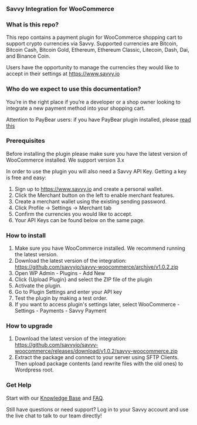 
<h3>Savvy Integration for WooCommerce</h3>

<h3>What is this repo?</h3>
This repo contains a payment plugin for WooCommerce shopping cart to support crypto currencies via Savvy. Supported currencies are Bitcoin, Bitcoin Cash, Bitcoin Gold, Ethereum, Ethereum Classic, Litecoin, Dash, Dai, and Binance Coin.

Users have the opportunity to manage the currencies they would like to accept in their settings at https://www.savvy.io

<h3>Who do we expect to use this documentation?</h3>
You’re in the right place if you’re a developer or a shop owner looking to integrate a new payment method into your shopping cart.

Attention to PayBear users: if you have PayBear plugin installed, please [read this](https://github.com/savvyio/savvy-samples/wiki/Upgrading-from-V2-to-V3)

<h3>Prerequisites</h3>
Before installing the plugin please make sure you have the latest version of WooCommerce installed. We support version 3.x

In order to use the plugin you will also need a Savvy API Key. Getting a key is free and easy:

 1. Sign up to https://www.savvy.io and create a personal wallet.
 2. Click the Merchant button on the left to enable merchant features.
 3. Create a merchant wallet using the existing sending password.
 4. Click Profile -> Settings -> Merchant tab
 5. Confirm the currencies you would like to accept.
 6. Your API Keys can be found below on the same page.
 
<h3>How to install</h3>

 1. Make sure you have WooCommerce installed. We recommend running the latest version.
 2. Download the latest version of the integration: https://github.com/savvyio/savvy-woocommerce/archive/v1.0.2.zip
 3. Open WP Admin - Plugins - Add New
 4. Click {Upload Plugin} and select the ZIP file of the plugin
 5. Activate the plugin.
 6. Go to Plugin Settings and enter your API key
 7. Test the plugin by making a test order.
 8. If you want to access plugin's settings later, select WooCommerce - Settings - Payments - Savvy Payment
 
 <h3>How to upgrade</h3>

1. Download the latest version of the integration: https://github.com/savvyio/savvy-woocommerce/releases/download/v1.0.2/savvy-woocommerce.zip
2. Extract the package and connect to your server using SFTP Clients. Then upload package contents (and rewrite files with the old ones) to Wordpress root.

<h3>Get Help</h3>
Start with our <a href="https://help.savvy.io">Knowledge Base</a> and <a href="https://help.savvy.io/frequently-asked-questions">FAQ</a>.

Still have questions or need support? Log in to your Savvy account and use the live chat to talk to our team directly!
